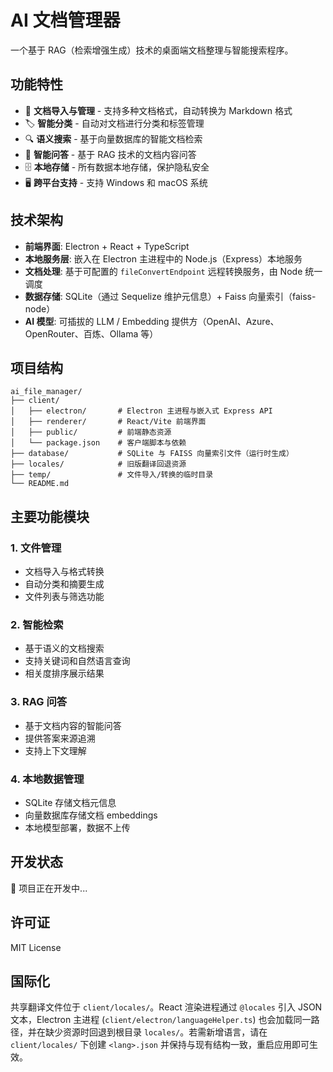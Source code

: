 # AI 文档管理器

一个基于 RAG（检索增强生成）技术的桌面端文档整理与智能搜索程序。

## 功能特性

- 📁 **文档导入与管理** - 支持多种文档格式，自动转换为 Markdown 格式
- 🏷️ **智能分类** - 自动对文档进行分类和标签管理
- 🔍 **语义搜索** - 基于向量数据库的智能文档检索
- 💬 **智能问答** - 基于 RAG 技术的文档内容问答
- 🗄️ **本地存储** - 所有数据本地存储，保护隐私安全
- 🖥️ **跨平台支持** - 支持 Windows 和 macOS 系统

## 技术架构

- **前端界面**: Electron + React + TypeScript
- **本地服务层**: 嵌入在 Electron 主进程中的 Node.js（Express）本地服务
- **文档处理**: 基于可配置的 `fileConvertEndpoint` 远程转换服务，由 Node 统一调度
- **数据存储**: SQLite（通过 Sequelize 维护元信息）+ Faiss 向量索引（faiss-node）
- **AI 模型**: 可插拔的 LLM / Embedding 提供方（OpenAI、Azure、OpenRouter、百炼、Ollama 等）

## 项目结构

```
ai_file_manager/
├── client/
│   ├── electron/       # Electron 主进程与嵌入式 Express API
│   ├── renderer/       # React/Vite 前端界面
│   ├── public/         # 前端静态资源
│   └── package.json    # 客户端脚本与依赖
├── database/           # SQLite 与 FAISS 向量索引文件（运行时生成）
├── locales/            # 旧版翻译回退资源
├── temp/               # 文件导入/转换的临时目录
└── README.md
```

## 主要功能模块

### 1. 文件管理
- 文档导入与格式转换
- 自动分类和摘要生成
- 文件列表与筛选功能

### 2. 智能检索
- 基于语义的文档搜索
- 支持关键词和自然语言查询
- 相关度排序展示结果

### 3. RAG 问答
- 基于文档内容的智能问答
- 提供答案来源追溯
- 支持上下文理解

### 4. 本地数据管理
- SQLite 存储文档元信息
- 向量数据库存储文档 embeddings
- 本地模型部署，数据不上传

## 开发状态

🚧 项目正在开发中...

## 许可证

MIT License

## 国际化

共享翻译文件位于 `client/locales/`。React 渲染进程通过 `@locales` 引入 JSON 文本，Electron 主进程 (`client/electron/languageHelper.ts`) 也会加载同一路径，并在缺少资源时回退到根目录 `locales/`。若需新增语言，请在 `client/locales/` 下创建 `<lang>.json` 并保持与现有结构一致，重启应用即可生效。